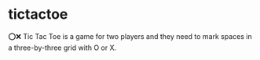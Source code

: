 # tictactoe
⭕❌ Tic Tac Toe is a game for two players and they need to mark spaces in a three-by-three grid with O or X.
